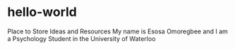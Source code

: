 # hello-world
Place to Store Ideas and Resources 
My name is Esosa Omoregbee and I am a Psychology Student in the University of Waterloo 
